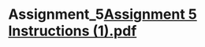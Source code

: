 # Assignment_5[Assignment 5 Instructions (1).pdf](https://github.com/ngochif/Assignment_5/files/11243278/Assignment.5.Instructions.1.pdf)
